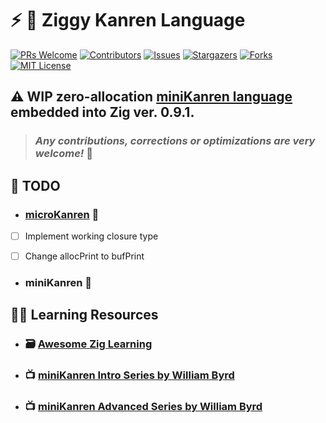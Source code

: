 # :zap: :kimono: **Ziggy Kanren Language**

[![PRs Welcome](https://img.shields.io/badge/PRs-welcome-brightgreen.svg?style=for-the-badge)](https://github.com/tensorush/Ziggy-Kanren-Language/pulls)
[![Contributors][contributors-shield]][contributors-url]
[![Issues][issues-shield]][issues-url]
[![Stargazers][stars-shield]][stars-url]
[![Forks][forks-shield]][forks-url]
[![MIT License][license-shield]][license-url]

## :warning: WIP zero-allocation [miniKanren language](http://minikanren.org/) embedded into Zig ver. 0.9.1.

> ### _Any contributions, corrections or optimizations are very welcome!_ :hugs:

## :memo: TODO

- ### [microKanren](https://github.com/tensorush/Ziggy-Kanren-Language/blob/master/src/micro) :hatching_chick:

- [ ] Implement working closure type

- [ ] Change allocPrint to bufPrint

- ### miniKanren :hatched_chick:

## :man_teacher: Learning Resources

- ### :card_file_box: [Awesome Zig Learning](https://github.com/tensorush/Awesome-PL-Learning#zap-zig)

- ### :tv: [miniKanren Intro Series by William Byrd](https://www.youtube.com/playlist?list=PLO4TbomOdn2fsynRMembs4Lag1xhU5U6P)

- ### :tv: [miniKanren Advanced Series by William Byrd](https://www.youtube.com/playlist?list=PLO4TbomOdn2ejVWYrtfP55yDzajHMdnsX)

<!-- MARKDOWN LINKS -->

[contributors-shield]: https://img.shields.io/github/contributors/tensorush/Ziggy-Kanren-Language.svg?style=for-the-badge
[contributors-url]: https://github.com/tensorush/Ziggy-Kanren-Language/graphs/contributors
[issues-shield]: https://img.shields.io/github/issues/tensorush/Ziggy-Kanren-Language.svg?style=for-the-badge
[issues-url]: https://github.com/tensorush/Ziggy-Kanren-Language/issues
[stars-shield]: https://img.shields.io/github/stars/tensorush/Ziggy-Kanren-Language.svg?style=for-the-badge
[stars-url]: https://github.com/tensorush/Ziggy-Kanren-Language/stargazers
[forks-shield]: https://img.shields.io/github/forks/tensorush/Ziggy-Kanren-Language.svg?style=for-the-badge
[forks-url]: https://github.com/tensorush/Ziggy-Kanren-Language/network/members
[license-shield]: https://img.shields.io/github/license/tensorush/Ziggy-Kanren-Language.svg?style=for-the-badge
[license-url]: https://github.com/tensorush/Ziggy-Kanren-Language/blob/master/LICENSE.md
